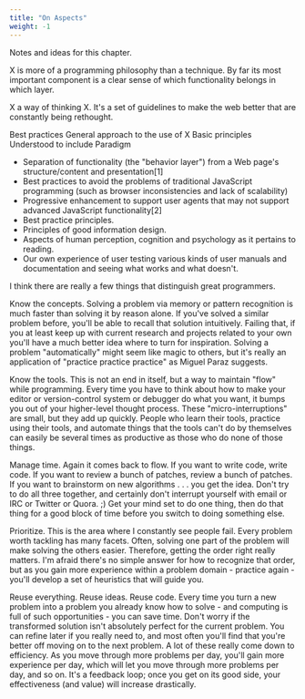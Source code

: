 ```yaml
---
title: "On Aspects"
weight: -1
---
```


Notes and ideas for this chapter.

X is more of a programming philosophy than a technique. By far its most important component is a clear sense of which functionality belongs in which layer.

X a way of thinking X. It's a set of guidelines to make the web better that are constantly being rethought.

Best practices
General approach to the use of X
Basic principles
Understood to include
Paradigm

- Separation of functionality (the "behavior layer") from a Web page's structure/content and presentation[1]
- Best practices to avoid the problems of traditional JavaScript programming (such as browser inconsistencies and lack of scalability)
- Progressive enhancement to support user agents that may not support advanced JavaScript functionality[2]
- Best practice principles.
- Principles of good information design.
- Aspects of human perception, cognition and psychology as it pertains to reading.
- Our own experience of user testing various kinds of user manuals and documentation and seeing what works and what doesn't.

I think there are really a few things that distinguish great programmers.

Know the concepts. Solving a problem via memory or pattern recognition is much faster than solving it by reason alone. If you've solved a similar problem before, you'll be able to recall that solution intuitively. Failing that, if you at least keep up with current research and projects related to your own you'll have a much better idea where to turn for inspiration. Solving a problem "automatically" might seem like magic to others, but it's really an application of "practice practice practice" as Miguel Paraz suggests.

Know the tools. This is not an end in itself, but a way to maintain "flow" while programming. Every time you have to think about how to make your editor or version-control system or debugger do what you want, it bumps you out of your higher-level thought process. These "micro-interruptions" are small, but they add up quickly. People who learn their tools, practice using their tools, and automate things that the tools can't do by themselves can easily be several times as productive as those who do none of those things.

Manage time. Again it comes back to flow. If you want to write code, write code. If you want to review a bunch of patches, review a bunch of patches. If you want to brainstorm on new algorithms . . . you get the idea. Don't try to do all three together, and certainly don't interrupt yourself with email or IRC or Twitter or Quora. ;) Get your mind set to do one thing, then do that thing for a good block of time before you switch to doing something else.

Prioritize. This is the area where I constantly see people fail. Every problem worth tackling has many facets. Often, solving one part of the problem will make solving the others easier. Therefore, getting the order right really matters. I'm afraid there's no simple answer for how to recognize that order, but as you gain more experience within a problem domain - practice again - you'll develop a set of heuristics that will guide you.

Reuse everything. Reuse ideas. Reuse code. Every time you turn a new problem into a problem you already know how to solve - and computing is full of such opportunities - you can save time. Don't worry if the transformed solution isn't absolutely perfect for the current problem. You can refine later if you really need to, and most often you'll find that you're better off moving on to the next problem.
A lot of these really come down to efficiency. As you move through more problems per day, you'll gain more experience per day, which will let you move through more problems per day, and so on. It's a feedback loop; once you get on its good side, your effectiveness (and value) will increase drastically.
